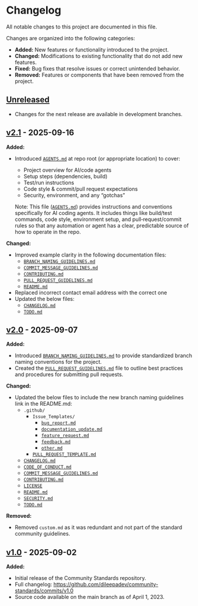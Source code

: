 # Changelog

All notable changes to this project are documented in this file.

Changes are organized into the following categories:

- **Added:** New features or functionality introduced to the project.
- **Changed:** Modifications to existing functionality that do not add new features.
- **Fixed:** Bug fixes that resolve issues or correct unintended behavior.
- **Removed:** Features or components that have been removed from the project.

## [Unreleased]

- Changes for the next release are available in development branches.

## [v2.1] - 2025-09-16

**Added:**

- Introduced [`AGENTS.md`](https://github.com/dileepadev/community-standards/blob/main/AGENTS.md) at repo root (or appropriate location) to cover:
  - Project overview for AI/code agents
  - Setup steps (dependencies, build)
  - Test/run instructions
  - Code style & commit/pull request expectations
  - Security, environment, and any “gotchas”

  Note: This file ([`AGENTS.md`](https://github.com/dileepadev/community-standards/blob/main/AGENTS.md)) provides instructions and conventions specifically for AI coding agents. It includes things like build/test commands, code style, environment setup, and pull‑request/commit rules so that any automation or agent has a clear, predictable source of how to operate in the repo.

**Changed:**

- Improved example clarity in the following documentation files:
  - [`BRANCH_NAMING_GUIDELINES.md`](https://github.com/dileepadev/community-standards/blob/main/BRANCH_NAMING_GUIDELINES.md)
  - [`COMMIT_MESSAGE_GUIDELINES.md`](https://github.com/dileepadev/community-standards/blob/main/COMMIT_MESSAGE_GUIDELINES.md)
  - [`CONTRIBUTING.md`](https://github.com/dileepadev/community-standards/blob/main/CONTRIBUTING.md)
  - [`PULL_REQUEST_GUIDELINES.md`](https://github.com/dileepadev/community-standards/blob/main/PULL_REQUEST_GUIDELINES.md)
  - [`README.md`](https://github.com/dileepadev/community-standards/blob/main/README.md)
- Replaced incorrect contact email address with the correct one
- Updated the below files:
  - [`CHANGELOG.md`](https://github.com/dileepadev/community-standards/blob/main/CHANGELOG.md)
  - [`TODO.md`](https://github.com/dileepadev/community-standards/blob/main/TODO.md)

## [v2.0] - 2025-09-07

**Added:**

- Introduced [`BRANCH_NAMING_GUIDELINES.md`](https://github.com/dileepadev/community-standards/blob/main/BRANCH_NAMING_GUIDELINES.md) to provide standardized branch naming conventions for the project.
- Created the [`PULL_REQUEST_GUIDELINES.md`](https://github.com/dileepadev/community-standards/blob/main/PULL_REQUEST_GUIDELINES.md) file to outline best practices and procedures for submitting pull requests.

**Changed:**

- Updated the below files to include the new branch naming guidelines link in the README.md:
  - `.github/`
    - `Issue_Templates/`
      - [`bug_report.md`](https://github.com/dileepadev/community-standards/blob/main/.github/ISSUE_TEMPLATE/bug_report.md)
      - [`documentation_update.md`](https://github.com/dileepadev/community-standards/blob/main/.github/ISSUE_TEMPLATE/documentation_update.md)
      - [`feature_request.md`](https://github.com/dileepadev/community-standards/blob/main/.github/ISSUE_TEMPLATE/feature_request.md)
      - [`feedback.md`](https://github.com/dileepadev/community-standards/blob/main/.github/ISSUE_TEMPLATE/feedback.md)
      - [`other.md`](https://github.com/dileepadev/community-standards/blob/main/.github/ISSUE_TEMPLATE/other.md)
    - [`PULL_REQUEST_TEMPLATE.md`](https://github.com/dileepadev/community-standards/blob/main/.github/PULL_REQUEST_TEMPLATE.md)
  - [`CHANGELOG.md`](https://github.com/dileepadev/community-standards/blob/main/CHANGELOG.md)
  - [`CODE_OF_CONDUCT.md`](https://github.com/dileepadev/community-standards/blob/main/CODE_OF_CONDUCT.md)
  - [`COMMIT_MESSAGE_GUIDELINES.md`](https://github.com/dileepadev/community-standards/blob/main/COMMIT_MESSAGE_GUIDELINES.md)
  - [`CONTRIBUTING.md`](https://github.com/dileepadev/community-standards/blob/main/CONTRIBUTING.md)
  - [`LICENSE`](https://github.com/dileepadev/community-standards/blob/main/LICENSE)
  - [`README.md`](https://github.com/dileepadev/community-standards/blob/main/README.md)
  - [`SECURITY.md`](https://github.com/dileepadev/community-standards/blob/main/SECURITY.md)
  - [`TODO.md`](https://github.com/dileepadev/community-standards/blob/main/TODO.md)

**Removed:**

- Removed `custom.md` as it was redundant and not part of the standard community guidelines.

## [v1.0] - 2025-09-02

**Added:**

- Initial release of the Community Standards repository.
- Full changelog: <https://github.com/dileepadev/community-standards/commits/v1.0>
- Source code available on the main branch as of April 1, 2023.

<!-- e.g., -->
<!-- Unreleased -->
<!-- v2.0.0 -->
<!-- v1.1.0 -->
<!-- v1.0.0 -->
<!-- v0.0.1 -->

[Unreleased]: https://github.com/dileepadev/community-standards/branches

[v2.1]: https://github.com/dileepadev/community-standards/releases/tag/v2.1

[v2.0]: https://github.com/dileepadev/community-standards/releases/tag/v2.0

[v1.0]: https://github.com/dileepadev/community-standards/releases/tag/v1.0
